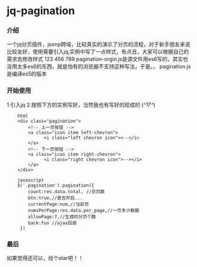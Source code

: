 # jq-pagination
### 介绍
一个jq分页插件，jsonp跨域，比较真实的演示了分页的流程，对于新手朋友来说比较友好，使用需要引入jq,实例中写了一点样式，有点丑，大家可以根据自己的需求去修改样式
123
456
789
pagination-orgin.js是源文件用es6写的，其实也没用太多es6的东西，就是怕有的浏览器不支持这种写法，于是。。
pagination.js是编译es5的版本
### 开始使用
1.引入jq
2.按照下方的实例写好，当然我也有写好的现成的 (*^▽^*)

    	html
    	<div class="pagination">
    		<!-- 上一页按钮 -->
    		<a class="icon item left-chevron">
    			  <i class="left chevron icon"><--</i>
    		</a>
    		<!-- 下一页按钮 -->
    		<a class="icon item right-chevron">
    			  <i class="right chevron icon">--></i>
    		</a>
    	</div>
    
    	javascript
    	$('.pagination').pagination({
    		count:res.data.total, //总页数
    		btn:true,//是否开启...
    		currentPage:num,//当前页
    		numsPerPage:res.data.per_page,//一页多少数据
    		allowPage:7,//生成的分页个数
    		back:fun //ajax回调
    	 })

### 最后
如果觉得还可以，给个star吧！！

